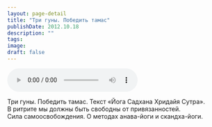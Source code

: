 ```yaml
---
layout: page-detail
title: "Три гуны. Победить тамас"
publishDate: 2012.10.18
description: ""
tags:
image:
draft: false
---
```


<audio title="2012.10.18 - Три гуны. Победить тамас.mp3" src="/upload/iblock/6fe/6fe3cb33765a325854898e065a36d03d.mp3" controls=""></audio>

 Три гуны. Победить тамас. Текст «Йога Садхана Хридайя Сутра».  
В ритрите мы должны быть свободны от привязанностей.  
Сила самоосвобождения. О методах анава-йоги и скандха-йоги. 

  
